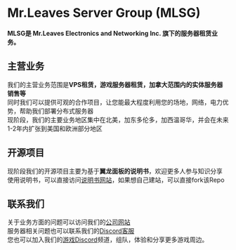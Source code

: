 # Mr.Leaves Server Group (MLSG)
**MLSG是 Mr.Leaves Electronics and Networking Inc. 旗下的服务器租赁业务。**

## 主营业务
我们的主营业务范围是**VPS租赁，游戏服务器租赁，加拿大范围内的实体服务器销售等**  
同时我们可以提供可观的合作项目，让您能最大程度利用您的场地，网络，电力优势，帮助我们部署分布式服务器  
现阶段，我们的主要业务地区集中在北美，加东多伦多，加西温哥华，并会在未来1-2年内扩张到美国和欧洲部分地区  

## 开源项目
现阶段我们的开源项目主要为基于**翼龙面板的说明书**，欢迎更多人参与知识分享  
使用说明书，可以直接访问[说明书网站](https://manual.mr-leaves.com/)，如果想自己建站，可以直接fork该Repo

## 联系我们
关于业务方面的问题可以访问我们的[公司网站](https://mr-leaves.com/)  
服务器相关问题也可以联系我们的[Discord客服](https://discord.gg/jYHzsy4hAB)  
您也可以加入我们的[游戏Discord](https://discord.gg/xeSWhGqtU6)频道，组队，体验和分享更多游戏周边。

<!--

**Here are some ideas to get you started:**

🙋‍♀️ A short introduction - what is your organization all about?
🌈 Contribution guidelines - how can the community get involved?
👩‍💻 Useful resources - where can the community find your docs? Is there anything else the community should know?
🍿 Fun facts - what does your team eat for breakfast?
🧙 Remember, you can do mighty things with the power of [Markdown](https://docs.github.com/github/writing-on-github/getting-started-with-writing-and-formatting-on-github/basic-writing-and-formatting-syntax)
-->
